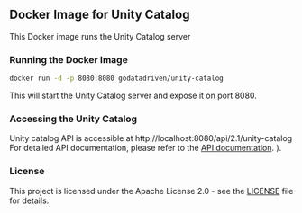 ## Docker Image for Unity Catalog

This Docker image runs the Unity Catalog server


### Running the Docker Image

```bash
docker run -d -p 8080:8080 godatadriven/unity-catalog
```
This will start the Unity Catalog server and expose it on port 8080.

### Accessing the Unity Catalog
Unity catalog API is accessible at
http://localhost:8080/api/2.1/unity-catalog
For detailed API documentation, please refer to the [API documentation](https://github.com/unitycatalog/unitycatalog/tree/main/api).
).

### License
This project is licensed under the Apache License 2.0 - see the [LICENSE](../../projects/unity-catalog/LICENSE) file for details.
